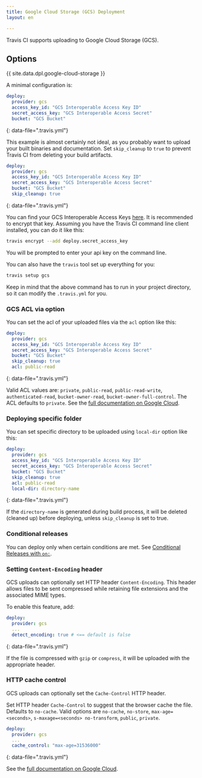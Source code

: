 ```yaml
---
title: Google Cloud Storage (GCS) Deployment
layout: en

---
```


Travis CI supports uploading to Google Cloud Storage (GCS).

<aside markdown="block" class="ataglance">

## Options

{{ site.data.dpl.google-cloud-storage }}

</aside>

A minimal configuration is:

```yaml
deploy:
  provider: gcs
  access_key_id: "GCS Interoperable Access Key ID"
  secret_access_key: "GCS Interoperable Access Secret"
  bucket: "GCS Bucket"
```
{: data-file=".travis.yml"}

This example is almost certainly not ideal, as you probably want to upload your built binaries and documentation. Set `skip_cleanup` to `true` to prevent Travis CI from deleting your build artifacts.

```yaml
deploy:
  provider: gcs
  access_key_id: "GCS Interoperable Access Key ID"
  secret_access_key: "GCS Interoperable Access Secret"
  bucket: "GCS Bucket"
  skip_cleanup: true
```
{: data-file=".travis.yml"}

You can find your GCS Interoperable Access Keys [here](https://developers.google.com/storage/docs/migrating).
It is recommended to encrypt that key.
Assuming you have the Travis CI command line client installed, you can do it like this:

```bash
travis encrypt --add deploy.secret_access_key
```

You will be prompted to enter your api key on the command line.

You can also have the `travis` tool set up everything for you:

```bash
travis setup gcs
```

Keep in mind that the above command has to run in your project directory, so it can modify the `.travis.yml` for you.

### GCS ACL via option

You can set the acl of your uploaded files via the `acl` option like this:

```yaml
deploy:
  provider: gcs
  access_key_id: "GCS Interoperable Access Key ID"
  secret_access_key: "GCS Interoperable Access Secret"
  bucket: "GCS Bucket"
  skip_cleanup: true
  acl: public-read
```
{: data-file=".travis.yml"}

Valid ACL values are: `private`, `public-read`, `public-read-write`, `authenticated-read`, `bucket-owner-read`, `bucket-owner-full-control`. The ACL defaults to `private`.
See the [full documentation on Google Cloud](https://cloud.google.com/storage/docs/reference-headers#xgoogacl).

### Deploying specific folder

You can set specific directory to be uploaded using `local-dir` option like this:

```yaml
deploy:
  provider: gcs
  access_key_id: "GCS Interoperable Access Key ID"
  secret_access_key: "GCS Interoperable Access Secret"
  bucket: "GCS Bucket"
  skip_cleanup: true
  acl: public-read
  local-dir: directory-name
```
{: data-file=".travis.yml"}

If the `directory-name` is generated during build process, it will be deleted (cleaned up) before deploying, unless `skip_cleanup` is set to true.

### Conditional releases

You can deploy only when certain conditions are met.
See [Conditional Releases with `on:`](/user/deployment#Conditional-Releases-with-on%3A).

### Setting `Content-Encoding` header

GCS uploads can optionally set HTTP header `Content-Encoding`.
This header allows files to be sent compressed while retaining file extensions and
the associated MIME types.

To enable this feature, add:

```yaml
deploy:
  provider: gcs
  ...
  detect_encoding: true # <== default is false
```
{: data-file=".travis.yml"}

If the file is compressed with `gzip` or `compress`, it will be uploaded with
the appropriate header.

### HTTP cache control

GCS uploads can optionally set the `Cache-Control` HTTP header.

Set HTTP header `Cache-Control` to suggest that the browser cache the file. Defaults to `no-cache`. Valid options are `no-cache`, `no-store`, `max-age=<seconds>`, `s-maxage=<seconds> no-transform`, `public`, `private`.

```yaml
deploy:
  provider: gcs
  ...
  cache_control: "max-age=31536000"
```
{: data-file=".travis.yml"}

See the [full documentation on Google Cloud](https://cloud.google.com/storage/docs/reference-headers#cachecontrol).
